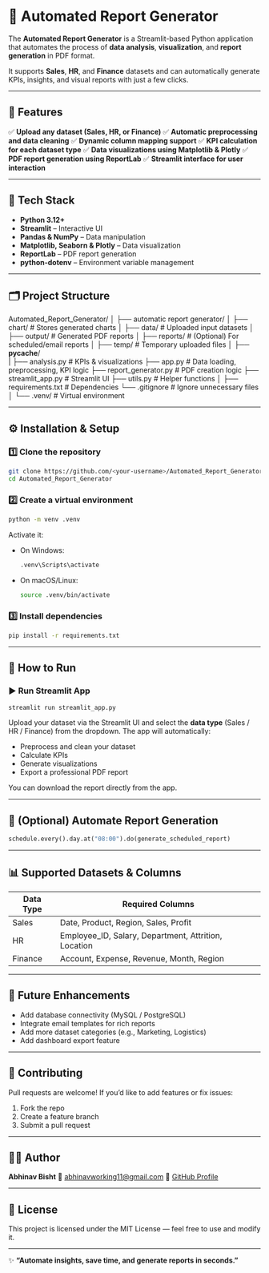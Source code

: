 # 🧠 Automated Report Generator

The **Automated Report Generator** is a Streamlit-based Python application that automates the process of **data analysis**, **visualization**, and **report generation** in PDF format.

It supports **Sales**, **HR**, and **Finance** datasets and can automatically generate KPIs, insights, and visual reports with just a few clicks.

---

## 🚀 Features

✅ **Upload any dataset (Sales, HR, or Finance)**
✅ **Automatic preprocessing and data cleaning**
✅ **Dynamic column mapping support**
✅ **KPI calculation for each dataset type**
✅ **Data visualizations using Matplotlib & Plotly**
✅ **PDF report generation using ReportLab**
✅ **Streamlit interface for user interaction**


---

## 🧩 Tech Stack

* **Python 3.12+**
* **Streamlit** – Interactive UI
* **Pandas & NumPy** – Data manipulation
* **Matplotlib, Seaborn & Plotly** – Data visualization
* **ReportLab** – PDF report generation
* **python-dotenv** – Environment variable management

---

## 🗂️ Project Structure

Automated_Report_Generator/
│
├── automatic report generator/
│   ├── chart/                       # Stores generated charts
│   ├── data/                        # Uploaded input datasets
│   ├── output/                      # Generated PDF reports
│   ├── reports/                     # (Optional) For scheduled/email reports
│   ├── temp/                        # Temporary uploaded files
│   ├── __pycache__/                 
|
├── analysis.py                      # KPIs & visualizations
├── app.py                           # Data loading, preprocessing, KPI logic
├── report_generator.py              # PDF creation logic
├── streamlit_app.py                 # Streamlit UI
├── utils.py                         # Helper functions
│
├── requirements.txt                 # Dependencies
└── .gitignore                       # Ignore unnecessary files
│
└── .venv/                           # Virtual environment

---

## ⚙️ Installation & Setup

### 1️⃣ Clone the repository

```bash
git clone https://github.com/<your-username>/Automated_Report_Generator.git
cd Automated_Report_Generator
```

### 2️⃣ Create a virtual environment

```bash
python -m venv .venv
```

Activate it:

* On Windows:

  ```bash
  .venv\Scripts\activate
  ```
* On macOS/Linux:

  ```bash
  source .venv/bin/activate
  ```

### 3️⃣ Install dependencies

```bash
pip install -r requirements.txt
```

---

## 🧠 How to Run

### ▶️ Run Streamlit App

```bash
streamlit run streamlit_app.py
```

Upload your dataset via the Streamlit UI and select the **data type** (Sales / HR / Finance) from the dropdown.
The app will automatically:

* Preprocess and clean your dataset
* Calculate KPIs
* Generate visualizations
* Export a professional PDF report

You can download the report directly from the app.

---

## 📅 (Optional) Automate Report Generation

```python
schedule.every().day.at("08:00").do(generate_scheduled_report)
```
---

## 📊 Supported Datasets & Columns

| Data Type | Required Columns                                     |
| --------- | ---------------------------------------------------- |
| Sales     | Date, Product, Region, Sales, Profit                 |
| HR        | Employee_ID, Salary, Department, Attrition, Location |
| Finance   | Account, Expense, Revenue, Month, Region             |

---

## 🧠 Future Enhancements

* Add database connectivity (MySQL / PostgreSQL)
* Integrate email templates for rich reports
* Add more dataset categories (e.g., Marketing, Logistics)
* Add dashboard export feature

---

## 🤝 Contributing

Pull requests are welcome!
If you’d like to add features or fix issues:

1. Fork the repo
2. Create a feature branch
3. Submit a pull request

---

## 🧑‍💻 Author

**Abhinav Bisht**
📧 abhinavworking11@gmail.com
💼 [GitHub Profile](https://github.com/<your-username>)

---

## 🪪 License

This project is licensed under the MIT License — feel free to use and modify it.

---

✨ **“Automate insights, save time, and generate reports in seconds.”**
